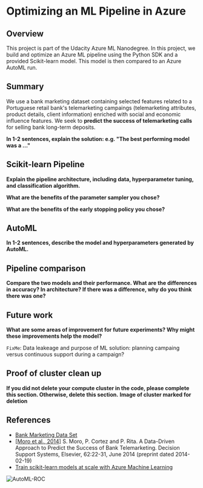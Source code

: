 # Optimizing an ML Pipeline in Azure

## Overview
This project is part of the Udacity Azure ML Nanodegree.
In this project, we build and optimize an Azure ML pipeline using the Python SDK and a provided Scikit-learn model.
This model is then compared to an Azure AutoML run.

## Summary
We use a bank marketing dataset containing selected features related to a Portuguese retail bank's telemarketing campaings
(telemarketing attributes, product details, client information) enriched with social and economic influence features. We seek to 
**predict the success of telemarketing calls** for selling bank long-term deposits.

**In 1-2 sentences, explain the solution: e.g. "The best performing model was a ..."**

## Scikit-learn Pipeline
**Explain the pipeline architecture, including data, hyperparameter tuning, and classification algorithm.**

**What are the benefits of the parameter sampler you chose?**

**What are the benefits of the early stopping policy you chose?**

## AutoML
**In 1-2 sentences, describe the model and hyperparameters generated by AutoML.**

## Pipeline comparison
**Compare the two models and their performance. What are the differences in accuracy? In architecture? If there was a difference, why do you think there was one?**

## Future work
**What are some areas of improvement for future experiments? Why might these improvements help the model?**

`FixMe`: Data leakeage and purpose of ML solution: planning campaing versus continuous support during a campaign?

## Proof of cluster clean up
**If you did not delete your compute cluster in the code, please complete this section. Otherwise, delete this section.**
**Image of cluster marked for deletion**

## References
+ [Bank Marketing Data Set](https://archive.ics.uci.edu/ml/datasets/Bank+Marketing)
+ [\[Moro et al., 2014\]](https://core.ac.uk/download/pdf/55631291.pdf) S. Moro, P. Cortez and P. Rita. A Data-Driven Approach to Predict the Success of Bank Telemarketing. Decision Support Systems, Elsevier, 62:22-31, June 2014 (preprint dated 2014-02-19)
+ [Train scikit-learn models at scale with Azure Machine Learning](https://docs.microsoft.com/en-us/azure/machine-learning/how-to-train-scikit-learn?view=azure-ml-py)

![AutoML-ROC](https://github.com/lustraka/nd00333_AZMLND_Optimizing_a_Pipeline_in_Azure-Starter_Files/blob/master/img/AML-AutoML-ROC.png)

